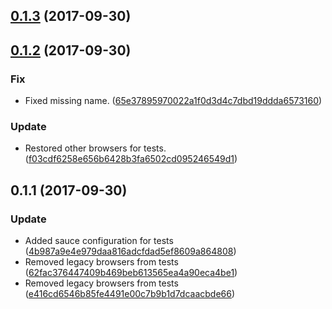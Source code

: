 <a name="0.1.3"></a>
## [0.1.3](https://github.com/advanced-rest-client/search-bar/compare/0.1.2...0.1.3) (2017-09-30)




<a name="0.1.2"></a>
## [0.1.2](https://github.com/advanced-rest-client/search-bar/compare/0.1.1...0.1.2) (2017-09-30)


### Fix

* Fixed missing name. ([65e37895970022a1f0d3d4c7dbd19ddda6573160](https://github.com/advanced-rest-client/search-bar/commit/65e37895970022a1f0d3d4c7dbd19ddda6573160))

### Update

* Restored other browsers for tests. ([f03cdf6258e656b6428b3fa6502cd095246549d1](https://github.com/advanced-rest-client/search-bar/commit/f03cdf6258e656b6428b3fa6502cd095246549d1))



<a name="0.1.1"></a>
## 0.1.1 (2017-09-30)


### Update

* Added sauce configuration for tests ([4b987a9e4e979daa816adcfdad5ef8609a864808](https://github.com/advanced-rest-client/search-bar/commit/4b987a9e4e979daa816adcfdad5ef8609a864808))
* Removed legacy browsers from tests ([62fac376447409b469beb613565ea4a90eca4be1](https://github.com/advanced-rest-client/search-bar/commit/62fac376447409b469beb613565ea4a90eca4be1))
* Removed legacy browsers from tests ([e416cd6546b85fe4491e00c7b9b1d7dcaacbde66](https://github.com/advanced-rest-client/search-bar/commit/e416cd6546b85fe4491e00c7b9b1d7dcaacbde66))



